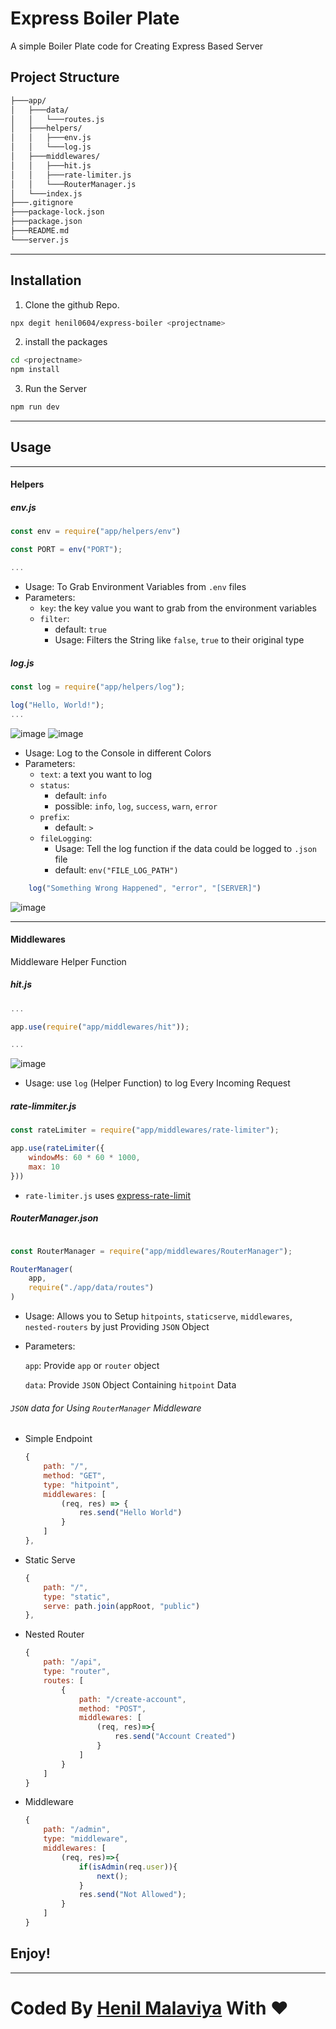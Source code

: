 # Express Boiler Plate

A simple Boiler Plate code for Creating Express Based Server

## Project Structure
```bash
├───app/
│   ├───data/
│   │   └───routes.js
│   ├───helpers/
│   │   ├───env.js
│   │   └───log.js
│   ├───middlewares/
│   │   ├───hit.js
│   │   ├───rate-limiter.js
│   │   └───RouterManager.js
│   └───index.js
├───.gitignore
├───package-lock.json
├───package.json
├───README.md
└───server.js
```

------

## Installation

1. Clone the github Repo.
```bash
npx degit henil0604/express-boiler <projectname>
```

2. install the packages
```bash
cd <projectname>
npm install
```

3. Run the Server
```bash
npm run dev
```
------

## Usage
----
#### Helpers

##### env.js
```js
const env = require("app/helpers/env")

const PORT = env("PORT");

...

```

- Usage: To Grab Environment Variables from `.env` files
- Parameters: 
    - `key`: the key value you want to grab from the environment variables
    - `filter`:
        - default: `true`
        - Usage: Filters the String like `false`, `true` to their original type

##### log.js
```js
const log = require("app/helpers/log");

log("Hello, World!");
...
```

![image](https://user-images.githubusercontent.com/62794871/129442872-adbd7f60-b9e0-4b06-8f01-32779da4a3d9.png)
![image](https://user-images.githubusercontent.com/62794871/129442941-2d3b03c5-1453-4434-9e72-50d36263e3c6.png)


- Usage: Log to the Console in different Colors
- Parameters:
    - `text`: a text you want to log
    - `status`:
        - default: `info`
        - possible: `info`, `log`, `success`, `warn`, `error`
    - `prefix`: 
        - default: `>`
    - `fileLogging`:
        - Usage: Tell the log function if the data could be logged to `.json` file
        - default: `env("FILE_LOG_PATH")`

```js
    log("Something Wrong Happened", "error", "[SERVER]")
```
![image](https://user-images.githubusercontent.com/62794871/129443085-2402831d-3ce0-4af9-bb03-2c2f28048a8b.png)


------

#### Middlewares

Middleware Helper Function

##### hit.js
```js
...

app.use(require("app/middlewares/hit"));

...
```
![image](https://user-images.githubusercontent.com/62794871/129443314-12bc8ff2-623c-47b6-965f-239734e9b7f9.png)

- Usage: use `log` (Helper Function) to log Every Incoming Request


##### rate-limmiter.js
```js
const rateLimiter = require("app/middlewares/rate-limiter");

app.use(rateLimiter({
    windowMs: 60 * 60 * 1000,
    max: 10
}))

```

- `rate-limiter.js` uses [express-rate-limit](https://www.npmjs.com/package/express-rate-limit)

##### RouterManager.json
```js

const RouterManager = require("app/middlewares/RouterManager");

RouterManager(
    app,
    require("./app/data/routes")
)

```

- Usage: Allows you to Setup `hitpoints`, `staticserve`, `middlewares`, `nested-routers` by just Providing `JSON` Object
- Parameters:

    `app`: Provide `app` or `router` object

    `data`: Provide `JSON` Object Containing `hitpoint` Data



###### `JSON` data for Using `RouterManager` Middleware

- Simple Endpoint
    ```js
    {
        path: "/",
        method: "GET",
        type: "hitpoint",
        middlewares: [
            (req, res) => {
                res.send("Hello World")
            }
        ]
    },
    ```

- Static Serve
    ```js
    {
        path: "/",
        type: "static",
        serve: path.join(appRoot, "public")
    },
    ```

- Nested Router
    ```js
    {
        path: "/api",
        type: "router",
        routes: [
            {
                path: "/create-account",
                method: "POST",
                middlewares: [
                    (req, res)=>{
                        res.send("Account Created")
                    }
                ]
            }
        ]
    }
    ```

- Middleware
    ```js
    {
        path: "/admin",
        type: "middleware",
        middlewares: [
            (req, res)=>{
                if(isAdmin(req.user)){
                    next();
                }
                res.send("Not Allowed");
            }
        ]
    }
    ```


## Enjoy!

-----

# Coded By [Henil Malaviya](https://github.com/henil0604) With ❤️